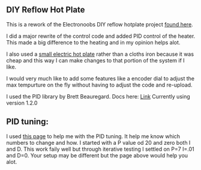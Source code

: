 ## DIY Reflow Hot Plate
This is a rework of the Electronoobs DIY reflow hotplate project [found here](https://electronoobs.com/eng_arduino_tut155.php).

I did a major rewrite of the control code and added PID control of the heater. This made a big difference to the heating and
in my opinion helps alot.

I also used a [small electric hot plate](https://www.amazon.ca/gp/product/B08R6F5JH8/ref=ppx_yo_dt_b_search_asin_image?ie=UTF8&psc=1) rather than a cloths iron because it was cheap and this way I can make changes to that
portion of the system if I like. 

I would very much like to add some features like a encoder dial to adjust the max tempurture on the fly without having to
adjust the code and re-upload.

I used the PID library by Brett Beauregard. Docs here: [Link](https://playground.arduino.cc/Code/PIDLibrary/) Currently using version 1.2.0

## PID tuning:
I used [this page](https://www.compuphase.com/electronics/reflowsolderprofiles.htm#_) to help me with the PID tuning. 
It help me know which numbers to change and how. I started with a P value od 20 and zero both I and D. This work faily well but through iterative testing I settled on P=7 I=.01 and D=0. Your setup may be different but the page above would help you alot. 
